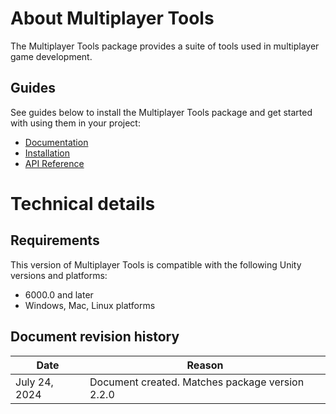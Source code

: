 # About Multiplayer Tools

The Multiplayer Tools package provides a suite of tools used in multiplayer game development. 

## Guides

See guides below to install the Multiplayer Tools package and get started with using them in your project:

* [Documentation](https://docs-multiplayer.unity3d.com/tools/current/about/)
* [Installation](https://docs-multiplayer.unity3d.com/tools/current/install-tools/)
* [API Reference](https://docs.unity3d.com/Packages/com.unity.multiplayer.tools@2.2/api/index.html)

# Technical details

## Requirements

This version of Multiplayer Tools is compatible with the following Unity versions and platforms:

* 6000.0 and later
* Windows, Mac, Linux platforms

## Document revision history

|Date|Reason|
|---|---|
|July 24, 2024|Document created. Matches package version 2.2.0|
